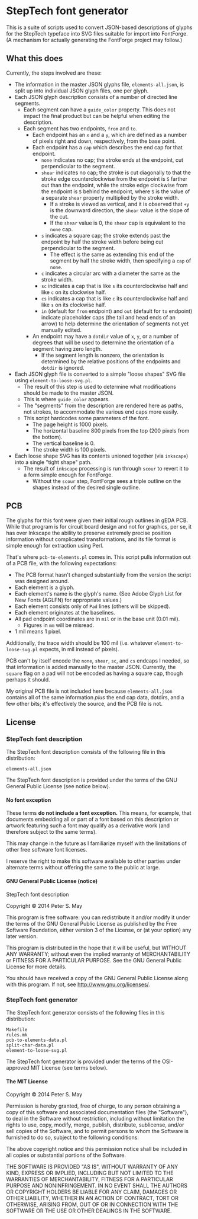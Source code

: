 StepTech font generator
=======================

This is a suite of scripts used to convert JSON-based descriptions of glyphs for the StepTech typeface into SVG files suitable for import into FontForge. (A mechanism for actually generating the FontForge project may follow.)

What this does
--------------

Currently, the steps involved are these:

-   The information in the master JSON glyphs file, `elements-all.json`, is split up into individual JSON glyph files, one per glyph.
-   Each JSON glyph description consists of a number of directed line segments.
    -   Each segment can have a `guide_color` property. This does not impact the final product but can be helpful when editing the description.
    -   Each segment has two endpoints, `from` and `to`.
        -   Each endpoint has an `x` and a `y`, which are defined as a number of pixels right and down, respectively, from the base point.
        -   Each endpoint has a `cap` which describes the end cap for that endpoint.
            -   `none` indicates no cap; the stroke ends at the endpoint, cut perpendicular to the segment.
            -   `shear` indicates no cap; the stroke is cut diagonally to that the stroke edge counterclockwise from the endpoint is `S` farther out than the endpoint, while the stroke edge clockwise from the endpoint is `S` behind the endpoint, where `S` is the value of a separate `shear` property multiplied by the stroke width.
                -   If a stroke is viewed as vertical, and it is observed that `+y` is the downward direction, the `shear` value is the slope of the cut.
                -   If the `shear` value is 0, the `shear` cap is equivalent to the `none` cap.
            -   `s` indicates a square cap; the stroke extends past the endpoint by half the stroke width before being cut perpendicular to the segment.
                -   The effect is the same as extending this end of the segment by half the stroke width, then specifying a `cap` of `none`.
            -   `c` indicates a circular arc with a diameter the same as the stroke width.
            -   `sc` indicates a cap that is like `s` its counterclockwise half and like `c` on its clockwise half.
            -   `cs` indicates a cap that is like `c` its counterclockwise half and like `s` on its clockwise half.
            -   `in` (default for `from` endpoint) and `out` (default for `to` endpoint) indicate placeholder caps (the tail and head ends of an arrow) to help determine the orientation of segments not yet manually edited.
        -   An endpoint may have a `dotdir` value of `x`, `y`, or a number of degrees that will be used to determine the orientation of a segment having zero length.
            -   If the segment length is nonzero, the orientation is determined by the relative positions of the endpoints and `dotdir` is ignored.
-   Each JSON glyph file is converted to a simple "loose shapes" SVG file using `element-to-loose-svg.pl`.
    -   The result of this step is used to determine what modifications should be made to the master JSON.
    -   This is where `guide_color` appears.
    -   The "segments" from the description are rendered here as paths, not strokes, to accommodate the various end caps more easily.
    -   This script hardcodes some parameters of the font.
        -   The page height is 1000 pixels.
        -   The horizontal baseline 800 pixels from the top (200 pixels from the bottom).
        -   The vertical baseline is 0.
        -   The stroke width is 100 pixels.
-   Each loose shape SVG has its contents unioned together (via `inkscape`) into a single "tight shape" path.
    -   The result of `inkscape` processing is run through `scour` to revert it to a form simple enough for FontForge.
        -   Without the `scour` step, FontForge sees a triple outline on the shapes instead of the desired single outline.

PCB
---

The glyphs for this font were given their initial rough outlines in gEDA PCB. While that program is for circuit board design and not for graphics, per se, it has over Inkscape the ability to preserve extremely precise position information without complicated transformations, and its file format is simple enough for extraction using Perl.

That's where `pcb-to-elements.pl` comes in. This script pulls information out of a PCB file, with the following expectations:

-   The PCB format hasn't changed substantially from the version the script was designed around.
-   Each element is a glyph.
-   Each element's name is the glyph's name. (See Adobe Glyph List for New Fonts (AGLFN) for appropriate values.)
-   Each element consists only of `Pad` lines (others will be skipped).
-   Each element originates at the baselines.
-   All pad endpoint coordinates are in `mil` or in the base unit (0.01 mil).
    -   Figures in `mm` will be misread.
-   1 mil means 1 pixel.

Additionally, the trace width should be 100 mil (i.e. whatever `element-to-loose-svg.pl` expects, in mil instead of pixels).

PCB can't by itself encode the `none`, `shear`, `sc`, and `cs` endcaps I needed, so that information is added manually to the master JSON. Currently, the `square` flag on a pad will not be encoded as having a square cap, though perhaps it should.

My original PCB file is not included here because `elements-all.json` contains all of the same information *plus* the end cap data, dotdirs, and a few other bits; it's effectively the source, and the PCB file is not.

License
-------

### StepTech font description

The StepTech font description consists of the following file in this distribution:

    elements-all.json

The StepTech font description is provided under the terms of the GNU General Public License (see notice below).

#### No font exception

These terms **do not include a font exception.** This means, for example, that documents embedding all or part of a font based on this description or artwork featuring such a font may qualify as a derivative work (and therefore subject to the same terms).

This may change in the future as I familiarize myself with the limitations of other free software font licenses.

I reserve the right to make this software available to other parties under alternate terms without offering the same to
the public at large.

#### GNU General Public License (notice)

StepTech font description

Copyright © 2014 Peter S. May

This program is free software: you can redistribute it and/or modify it under the terms of the GNU General Public License as published by the Free Software Foundation, either version 3 of the License, or (at your option) any later version.

This program is distributed in the hope that it will be useful, but WITHOUT ANY WARRANTY; without even the implied warranty of MERCHANTABILITY or FITNESS FOR A PARTICULAR PURPOSE. See the GNU General Public License for more details.

You should have received a copy of the GNU General Public License along with this program. If not, see <http://www.gnu.org/licenses/>.

### StepTech font generator

The StepTech font generator consists of the following files in this distribution:

    Makefile
    rules.mk
    pcb-to-elements-data.pl
    split-char-data.pl
    element-to-loose-svg.pl

The StepTech font generator is provided under the terms of the OSI-approved MIT License (see terms below).

#### The MIT License

Copyright © 2014 Peter S. May

Permission is hereby granted, free of charge, to any person obtaining a copy of this software and associated documentation files (the "Software"), to deal in the Software without restriction, including without limitation the rights to use, copy, modify, merge, publish, distribute, sublicense, and/or sell copies of the Software, and to permit persons to whom the Software is furnished to do so, subject to the following conditions:

The above copyright notice and this permission notice shall be included in all copies or substantial portions of the Software.

THE SOFTWARE IS PROVIDED "AS IS", WITHOUT WARRANTY OF ANY KIND, EXPRESS OR IMPLIED, INCLUDING BUT NOT LIMITED TO THE WARRANTIES OF MERCHANTABILITY, FITNESS FOR A PARTICULAR PURPOSE AND NONINFRINGEMENT. IN NO EVENT SHALL THE AUTHORS OR COPYRIGHT HOLDERS BE LIABLE FOR ANY CLAIM, DAMAGES OR OTHER LIABILITY, WHETHER IN AN ACTION OF CONTRACT, TORT OR OTHERWISE, ARISING FROM, OUT OF OR IN CONNECTION WITH THE SOFTWARE OR THE USE OR OTHER DEALINGS IN THE SOFTWARE.
